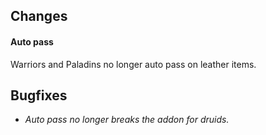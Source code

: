 ## Changes
#### Auto pass
Warriors and Paladins no longer auto pass on leather items.

## Bugfixes
* *Auto pass no longer breaks the addon for druids.*
